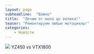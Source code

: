 ```yaml
---
layout: page
subheadline:  "Важно"
title:  "Лечим от мала до велика!"
teaser: "Ремонтируем любые мотоциклы!"
categories:
    - Новости
---
```

![]({{site.baseurl}}https://djebel-club.ru/forum/uploads/monthly_11_2015/post-2071-1448541214_thumb.jpg)
YZ450 vs VTX1800